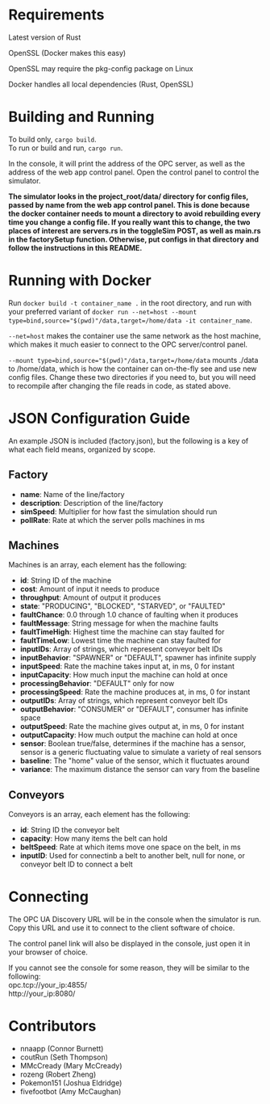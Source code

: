 # Requirements
Latest version of Rust

OpenSSL (Docker makes this easy)

OpenSSL may require the pkg-config package on Linux

Docker handles all local dependencies (Rust, OpenSSL)

# Building and Running
To build only, `cargo build`.\
To run or build and run, `cargo run`.

In the console, it will print the address of the OPC server, as well as the address of the web app control panel. Open the control
panel to control the simulator.

<b>The simulator looks in the project_root/data/ directory for config files, passed by name from the web app control panel.
This is done because the docker container needs to mount a directory to avoid rebuilding every time you change a config file.
If you really want this to change, the two places of interest are servers.rs in the toggleSim POST, as well as main.rs in the
factorySetup function. Otherwise, put configs in that directory and follow the instructions in this README.</b>

# Running with Docker
Run `docker build -t container_name .` in the root directory,
and run with your preferred variant of `docker run --net=host --mount type=bind,source="$(pwd)"/data,target=/home/data -it container_name`.

`--net=host` makes the container use the same network as the host machine, which makes it much easier to connect to the OPC server/control panel.

`--mount type=bind,source="$(pwd)"/data,target=/home/data` mounts ./data to /home/data, which is how the container can on-the-fly see and use 
new config files. Change these two directories if you need to, but you will need to recompile after changing the file reads in code, as stated above.

# JSON Configuration Guide
An example JSON is included (factory.json), but the following is a key of what each field means, organized by scope.

## Factory

- **name**: Name of the line/factory
- **description**: Description of the line/factory
- **simSpeed**: Multiplier for how fast the simulation should run
- **pollRate**: Rate at which the server polls machines in ms

## Machines

Machines is an array, each element has the following:

- **id**: String ID of the machine
- **cost**: Amount of input it needs to produce
- **throughput**: Amount of output it produces
- **state**: "PRODUCING", "BLOCKED", "STARVED", or "FAULTED"
- **faultChance**: 0.0 through 1.0 chance of faulting when it produces
- **faultMessage**: String message for when the machine faults
- **faultTimeHigh**: Highest time the machine can stay faulted for
- **faultTimeLow**: Lowest time the machine can stay faulted for
- **inputIDs**: Array of strings, which represent conveyor belt IDs
- **inputBehavior**: "SPAWNER" or "DEFAULT", spawner has infinite supply
- **inputSpeed**: Rate the machine takes input at, in ms, 0 for instant
- **inputCapacity**: How much input the machine can hold at once
- **processingBehavior**: "DEFAULT" only for now
- **processingSpeed**: Rate the machine produces at, in ms, 0 for instant
- **outputIDs**: Array of strings, which represent conveyor belt IDs
- **outputBehavior**: "CONSUMER" or "DEFAULT", consumer has infinite space
- **outputSpeed**: Rate the machine gives output at, in ms, 0 for instant
- **outputCapacity**: How much output the machine can hold at once
- **sensor**: Boolean true/false, determines if the machine has a sensor, sensor is a generic fluctuating value to simulate a variety of real sensors
- **baseline**: The "home" value of the sensor, which it fluctuates around
- **variance**: The maximum distance the sensor can vary from the baseline

## Conveyors

Conveyors is an array, each element has the following:

- **id**: String ID the conveyor belt
- **capacity**: How many items the belt can hold
- **beltSpeed**: Rate at which items move one space on the belt, in ms
- **inputID**: Used for connectinb a belt to another belt, null for none, or conveyor belt ID to connect a belt

# Connecting 
The OPC UA Discovery URL will be in the console when the simulator is run. Copy this URL and use it to connect to the client software of choice. 

The control panel link will also be displayed in the console, just open it in your browser of choice.

If you cannot see the console for some reason, they will be similar to the following:\
opc.tcp://your_ip:4855/ \
http://your_ip:8080/

# Contributors
- nnaapp (Connor Burnett)
- coutRun (Seth Thompson)
- MMcCready (Mary McCready)
- rozeng (Robert Zheng)
- Pokemon151 (Joshua Eldridge)
- fivefootbot (Amy McCaughan)
